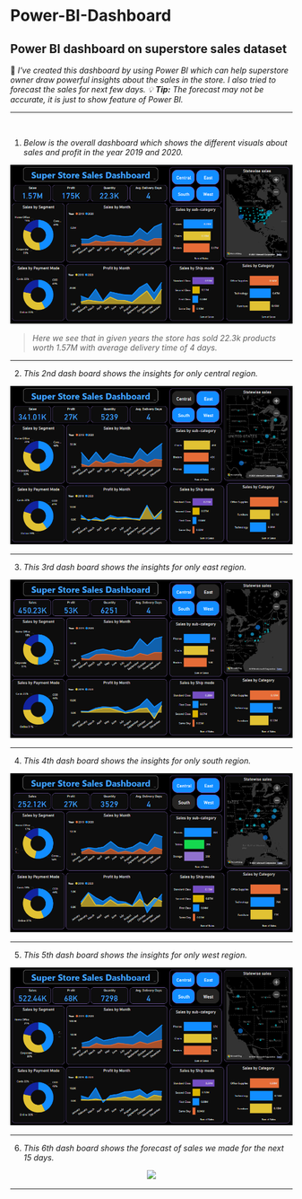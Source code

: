 # Power-BI-Dashboard
## Power BI dashboard on superstore sales dataset
 
📝 _I've created this dashboard by using Power BI which can help superstore owner draw powerful insights about the sales in the store. I also tried to forecast the sales for next few days. 💡 **Tip:** The forecast may not be accurate, it is just to show feature of Power BI._

---
<br>

1. *Below is the overall dashboard which shows the different visuals about sales and profit in the year 2019 and 2020.*

![dashboard](image1.png)


>  _Here we see that in given years the store has sold 22.3k products worth 1.57M with average delivery time of 4 days._

---

2. *This 2nd dash board shows the insights for only central region.*

![dashboard](image5.png)

---

3. *This 3rd dash board shows the insights for only east region.*

![dashboard](image4.png)

---

4. *This 4th dash board shows the insights for only south region.*

![dashboard](image3.png)

---

5. *This 5th dash board shows the insights for only west region.*

![dashboard](image2.png)

---

6. *This 6th dash board shows the forecast of sales we made for the next 15 days.*
<p align="center">
<img src="https://github.com/ShubhamNimase/Power-BI-Dashboard-Superstore-sales-/blob/033a9c00b3bde63de2a5b06a6d604f5951f8bb8c/imagef.png"> </p>

---
